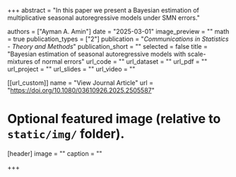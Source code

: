 +++
abstract = "In this paper we present a Bayesian estimation of multiplicative seasonal autoregressive models under SMN errors."

authors = ["Ayman A. Amin"]
date = "2025-03-01"
image_preview = ""
math = true
publication_types = ["2"]
publication = "*Communications in Statistics - Theory and Methods*"
publication_short = ""
selected = false
title = "Bayesian estimation of seasonal autoregressive models with scale-mixtures of normal errors"
url_code = ""
url_dataset = ""
url_pdf = ""
url_project = ""
url_slides = ""
url_video = ""

[[url_custom]]
name = "View Journal Article"
url = "https://doi.org/10.1080/03610926.2025.2505587"

# Optional featured image (relative to `static/img/` folder).
[header]
image = ""
caption = ""

+++
